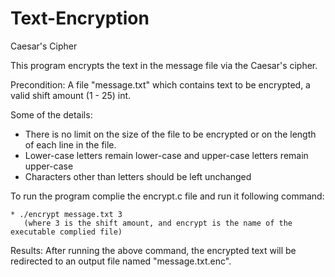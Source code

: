 # Text-Encryption
Caesar's Cipher

This program encrypts the text in the message file via the Caesar's cipher. 

Precondition: A file "message.txt" which contains text to be encrypted, a valid shift amount (1 - 25) int. 

Some of the details:
  * There is no limit on the size of the file to be encrypted or on the length of each line in the file.
  * Lower-case letters remain lower-case and upper-case letters remain upper-case
  * Characters other than letters should be left unchanged

To run the program complie the encrypt.c file and run it following command:
  
    * ./encrypt message.txt 3
       (where 3 is the shift amount, and encrypt is the name of the executable complied file)
  
Results:
  After running the above command, the encrypted text will be redirected to an output file named "message.txt.enc". 
